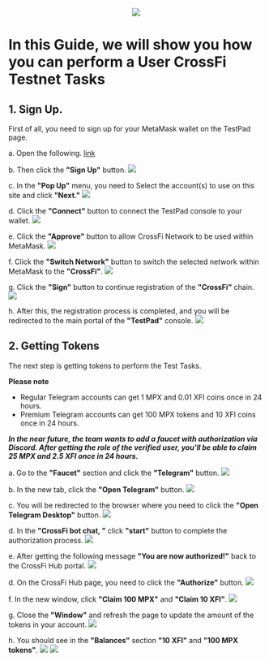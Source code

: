 <p align="center">
 <img src="https://i.postimg.cc/4xV0YcVk/398312834-1264357517679972-6145588202110043290-n.png"/></a>
</p>

# In this Guide, we will show you how you can perform a User CrossFi Testnet Tasks

## 1. Sign Up.

First of all, you need to sign up for your MetaMask wallet on the TestPad page.

a. Open the following. [link](https://testpad.xfi.foundation/)

b. Then click the **"Sign Up"** button. <img src="https://i.postimg.cc/k4Nr0ZTc/1.jpg"/></a>

c. In the **"Pop Up"** menu, you need to Select the account(s) to use on this site and click **"Next."** <img src="https://i.postimg.cc/Bn5VQDTS/2.jpg"/></a>

d. Click the **"Connect"** button to connect the TestPad console to your wallet. <img src="https://i.postimg.cc/sX8cJ9dR/3.jpg"/></a>

e. Click the **"Approve"** button to allow CrossFi Network to be used within MetaMask. <img src="https://i.postimg.cc/kX7cv5LG/4.jpg"/></a>

f. Click the **"Switch Network"** button to switch the selected network within MetaMask to the **"CrossFi"**. <img src="https://i.postimg.cc/NFDPk248/5.jpg"/></a>

g. Click the **"Sign"** button to continue registration of the **"CrossFi"** chain. <img src="https://i.postimg.cc/mDJQfLrx/6.jpg"/></a>

h. After this, the registration process is completed, and you will be redirected to the main portal of the **"TestPad"** console. <img src="https://i.postimg.cc/7hp822YB/7.jpg"/></a>

## 2. Getting Tokens

The next step is getting tokens to perform the Test Tasks.

**Please note** 
- Regular Telegram accounts can get 1 MPX and 0.01 XFI coins once in 24 hours.
- Premium Telegram accounts can get 100 MPX tokens and 10 XFI coins once in 24 hours.

***In the near future, the team wants to add a faucet with authorization via Discord. After getting the role of the verified user, you'll be able to claim 25 MPX and 2.5 XFI once in 24 hours.***

a. Go to the **"Faucet"** section and click the **"Telegram"** button. <img src="https://i.postimg.cc/5tRjLTwn/8.jpg"/></a>

b. In the new tab, click the **"Open Telegram"** button. <img src="https://i.postimg.cc/Xq3WCkDs/9.jpg"/></a>

c. You will be redirected to the browser where you need to click the **"Open Telegram Desktop"** button. <img src="https://i.postimg.cc/L4zLF4kS/10.jpg"/></a>

d. In the **"CrossFi bot chat, "** click **"start"** button to complete the authorization process. <img src="https://i.postimg.cc/5935FNX3/11.jpg"/></a>

e. After getting the following message **"You are now authorized!"** back to the CrossFi Hub portal. <img src="https://i.postimg.cc/cH5sVnDh/12.jpg"/></a>

d. On the CrossFi Hub page, you need to click the **"Authorize"** button. <img src="https://i.postimg.cc/C5TFhggn/13.jpg"/></a>

f. In the new window, click **"Claim 100 MPX"** and **"Claim 10 XFI"**. <img src="https://i.postimg.cc/Pf34R5dq/14.jpg"/></a>

g. Close the **"Window"** and refresh the page to update the amount of the tokens in your account. <img src="https://i.postimg.cc/sxhvmmV7/15.jpg"/></a>

h. You should see in the **"Balances"** section **"10 XFI"** and **"100 MPX tokens"**. <img src="https://i.postimg.cc/fW8ZLphP/16.jpg"/></a> <img src="https://i.postimg.cc/G34r4zhh/17.jpg"/></a>

